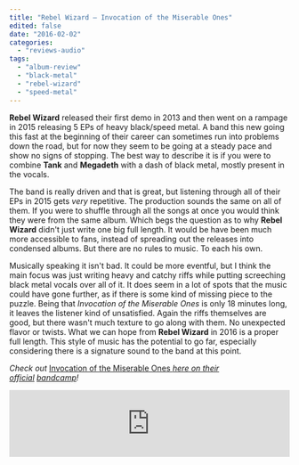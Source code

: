 ```yaml
---
title: "Rebel Wizard – Invocation of the Miserable Ones"
edited: false
date: "2016-02-02"
categories:
  - "reviews-audio"
tags:
  - "album-review"
  - "black-metal"
  - "rebel-wizard"
  - "speed-metal"
---
```


**Rebel Wizard** released their first demo in 2013 and then went on a rampage in 2015 releasing 5 EPs of heavy black/speed metal. A band this new going this fast at the beginning of their career can sometimes run into problems down the road, but for now they seem to be going at a steady pace and show no signs of stopping. The best way to describe it is if you were to combine **Tank** and **Megadeth** with a dash of black metal, mostly present in the vocals.

The band is really driven and that is great, but listening through all of their EPs in 2015 gets _very_ repetitive. The production sounds the same on all of them. If you were to shuffle through all the songs at once you would think they were from the same album. Which begs the question as to why **Rebel Wizard** didn't just write one big full length. It would be have been much more accessible to fans, instead of spreading out the releases into condensed albums. But there are no rules to music. To each his own.

Musically speaking it isn't bad. It could be more eventful, but I think the main focus was just writing heavy and catchy riffs while putting screeching black metal vocals over all of it. It does seem in a lot of spots that the music could have gone further, as if there is some kind of missing piece to the puzzle. Being that _Invocation of the Miserable Ones_ is only 18 minutes long, it leaves the listener kind of unsatisfied. Again the riffs themselves are good, but there wasn't much texture to go along with them. No unexpected flavor or twists. What we can hope from **Rebel Wizard** in 2016 is a proper full length. This style of music has the potential to go far, especially considering there is a signature sound to the band at this point.

_Check out_ [Invocation of the Miserable Ones _here on their official_](http://rebelwizard.bandcamp.com/album/invocation-of-the-miserable-ones) _[bandcamp](http://rebelwizard.bandcamp.com/album/invocation-of-the-miserable-ones)!_

<iframe style="border: 0; width: 100%; height: 120px;" src="https://bandcamp.com/EmbeddedPlayer/album=2793714403/size=large/bgcol=ffffff/linkcol=0687f5/tracklist=false/artwork=small/transparent=true/" width="300" height="150" seamless=""><a href="http://rebelwizard.bandcamp.com/album/invocation-of-the-miserable-ones">Invocation of the miserable ones by REBEL WIZARD</a></iframe>
